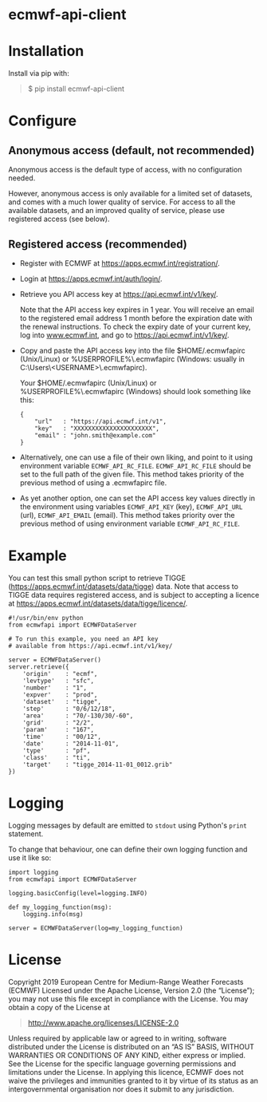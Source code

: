 # ecmwf-api-client

# Installation

Install via pip with:

> $ pip install ecmwf-api-client

# Configure

## Anonymous access (default, not recommended)

Anonymous access is the default type of access, with no configuration needed.

However, anonymous access is only available for a limited set of datasets, and comes with a much lower quality of service. For access to all the available datasets, and an improved quality of service, please use registered access (see below).

## Registered access (recommended)

* Register with ECMWF at https://apps.ecmwf.int/registration/.
* Login at https://apps.ecmwf.int/auth/login/.
* Retrieve you API access key at https://api.ecmwf.int/v1/key/.

   Note that the API access key expires in 1 year. You will receive an email to the registered email address 1 month before the expiration date with the renewal instructions. To check the expiry date of your current key, log into www.ecmwf.int, and go to https://api.ecmwf.int/v1/key/.

* Copy and paste the API access key into the file $HOME/.ecmwfapirc (Unix/Linux) or %USERPROFILE%\\.ecmwfapirc (Windows: usually in C:\\Users\\\<USERNAME\>\\.ecmwfapirc).

   Your $HOME/.ecmwfapirc (Unix/Linux) or %USERPROFILE%\\.ecmwfapirc (Windows) should look something like this:
   ```
   {
       "url"   : "https://api.ecmwf.int/v1",
       "key"   : "XXXXXXXXXXXXXXXXXXXXXX",
       "email" : "john.smith@example.com"
   }
   ```
* Alternatively, one can use a file of their own liking, and point to it using environment variable `ECMWF_API_RC_FILE`. `ECMWF_API_RC_FILE` should be set to the full path of the given file. This method takes priority of the previous method of using a .ecmwfapirc file.
* As yet another option, one can set the API access key values directly in the environment using variables `ECMWF_API_KEY` (key), `ECMWF_API_URL` (url), `ECMWF_API_EMAIL` (email). This method takes priority over the previous method of using environment variable `ECMWF_API_RC_FILE`.
   
# Example

You can test this small python script to retrieve TIGGE (https://apps.ecmwf.int/datasets/data/tigge) data. Note that access to TIGGE data requires registered access, and is subject to accepting a licence at https://apps.ecmwf.int/datasets/data/tigge/licence/.
```
#!/usr/bin/env python
from ecmwfapi import ECMWFDataServer

# To run this example, you need an API key
# available from https://api.ecmwf.int/v1/key/

server = ECMWFDataServer()
server.retrieve({
    'origin'    : "ecmf",
    'levtype'   : "sfc",
    'number'    : "1",
    'expver'    : "prod",
    'dataset'   : "tigge",
    'step'      : "0/6/12/18",
    'area'      : "70/-130/30/-60",
    'grid'      : "2/2",
    'param'     : "167",
    'time'      : "00/12",
    'date'      : "2014-11-01",
    'type'      : "pf",
    'class'     : "ti",
    'target'    : "tigge_2014-11-01_0012.grib"
})
```

# Logging

Logging messages by default are emitted to `stdout` using Python's `print` statement.

To change that behaviour, one can define their own logging function and use it like so:

```
import logging
from ecmwfapi import ECMWFDataServer

logging.basicConfig(level=logging.INFO)

def my_logging_function(msg):
    logging.info(msg)

server = ECMWFDataServer(log=my_logging_function)
```

# License

Copyright 2019 European Centre for Medium-Range Weather Forecasts (ECMWF)
Licensed under the Apache License, Version 2.0 (the “License”); you may not use this file except in compliance with the License. You may obtain a copy of the License at

> http://www.apache.org/licenses/LICENSE-2.0

Unless required by applicable law or agreed to in writing, software distributed under the License is distributed on an “AS IS” BASIS, WITHOUT WARRANTIES OR CONDITIONS OF ANY KIND, either express or implied. See the License for the specific language governing permissions and limitations under the License.
In applying this licence, ECMWF does not waive the privileges and immunities granted to it by virtue of its status as an intergovernmental organisation nor does it submit to any jurisdiction.
